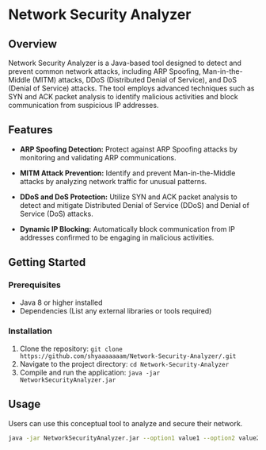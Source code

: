 # Network Security Analyzer

## Overview

Network Security Analyzer is a Java-based tool designed to detect and prevent common network attacks, including ARP Spoofing, Man-in-the-Middle (MITM) attacks, DDoS (Distributed Denial of Service), and DoS (Denial of Service) attacks. The tool employs advanced techniques such as SYN and ACK packet analysis to identify malicious activities and block communication from suspicious IP addresses.

## Features

- **ARP Spoofing Detection:** Protect against ARP Spoofing attacks by monitoring and validating ARP communications.

- **MITM Attack Prevention:** Identify and prevent Man-in-the-Middle attacks by analyzing network traffic for unusual patterns.

- **DDoS and DoS Protection:** Utilize SYN and ACK packet analysis to detect and mitigate Distributed Denial of Service (DDoS) and Denial of Service (DoS) attacks.

- **Dynamic IP Blocking:** Automatically block communication from IP addresses confirmed to be engaging in malicious activities.

## Getting Started

### Prerequisites

- Java 8 or higher installed
- Dependencies (List any external libraries or tools required)

### Installation

1. Clone the repository: `git clone https://github.com/shyaaaaaaam/Network-Security-Analyzer/.git`
2. Navigate to the project directory: `cd Network-Security-Analyzer`
3. Compile and run the application: `java -jar NetworkSecurityAnalyzer.jar`

## Usage

Users can use this conceptual tool to analyze and secure their network.

```bash
java -jar NetworkSecurityAnalyzer.jar --option1 value1 --option2 value2
